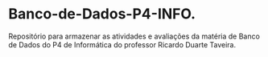 # Banco-de-Dados-P4-INFO.
Repositório para armazenar as atividades e avaliações da matéria de Banco de Dados do P4 de Informática do professor Ricardo Duarte Taveira.
